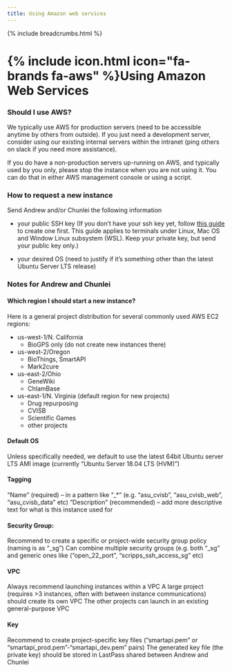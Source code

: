 ```yaml
---
title: Using Amazon web services
---
```

{% include breadcrumbs.html %}

# {% include icon.html icon="fa-brands fa-aws" %}Using Amazon Web Services

### Should I use AWS?

We typically use AWS for production servers (need to be accessible anytime by others from outside). If you just need a development server, consider using our existing internal servers within the intranet (ping others on slack if you need more assistance).

If you do have a non-production servers up-running on AWS, and typically used by you only, please stop the instance when you are not using it. You can do that in either AWS management console or using a script.

### How to request a new instance

Send Andrew and/or Chunlei the following information

* your public SSH key (If you don’t have your ssh key yet, follow [this guide](https://www.siteground.com/kb/generate_ssh_key_in_linux/) to create one first. This guide applies to terminals under Linux, Mac OS and Window Linux subsystem (WSL). Keep your private key, but send your public key only.)

* your desired OS (need to justify if it’s something other than the latest Ubuntu Server LTS release)

### Notes for Andrew and Chunlei

#### Which region I should start a new instance?
Here is a general project distribution for several commonly used AWS EC2 regions:
* us-west-1/N. California
    * BioGPS only (do not create new instances there)
* us-west-2/Oregon
    * BioThings, SmartAPI
    * Mark2cure
* us-east-2/Ohio
    * GeneWiki
    * ChlamBase
* us-east-1/N. Virginia (default region for new projects)
    * Drug repurposing
    * CVISB
    * Scientific Games
    * other projects


#### Default OS
Unless specifically needed, we default to use the latest 64bit Ubuntu server LTS AMI image (currently “Ubuntu Server 18.04 LTS (HVM)”)

#### Tagging

“Name” (required) – in a pattern like “<name>_<project>*” (e.g. “asu_cvisb”, “asu_cvisb_web”, “asu_cvisb_data” etc)
“Description” (recommended) – add more descriptive text for what is this instance used for

#### Security Group:

Recommend to create a specific or project-wide security group policy (naming is as “<project>_sg”)
Can combine multiple security groups (e.g. both “<project>_sg” and generic ones like (“open_22_port”, “scripps_ssh_access_sg” etc)

#### VPC

Always recommend launching instances within a VPC
A large project (requires >3 instances, often with between instance communications) should create its own VPC
The other projects can launch in an existing general-purpose VPC

#### Key

Recommend to create project-specific key files (“smartapi.pem” or “smartapi_prod.pem”-“smartapi_dev.pem” pairs)
The generated key file (the private key) should be stored in LastPass shared between Andrew and Chunlei